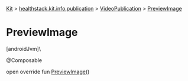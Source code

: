 
[Kit](../../../kit.html) > [healthstack.kit.info.publication](../index.html) > [VideoPublication](index.html) > [PreviewImage](-preview-image.html)



# PreviewImage



[androidJvm]\




@Composable



open override fun [PreviewImage](-preview-image.html)()




